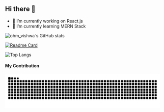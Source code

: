 ## Hi there 👋

- 🔭 I’m currently working on React.js
- 🌱 I’m currently learning MERN Stack


![ohm_vishwa`s GitHub stats](https://github-readme-stats.vercel.app/api?username=ohm-vishwa&show_icons=true&theme=gradient)

[![Readme Card](https://github-readme-stats.vercel.app/api/pin/?username=ohm-vishwa&repo=Web-Development)](https://github.com/ohm-vishwa)

![Top Langs](https://github-readme-stats.vercel.app/api/top-langs/?username=ohm-vishwa&layout=donut)


#### My Contribution

<picture>
  <source media="(prefers-color-scheme: dark)" srcset="https://raw.githubusercontent.com/ohm-vishwa/ohm-vishwa/output/github-contribution-grid-snake-dark.svg">
  <source media="(prefers-color-scheme: light)" srcset="https://raw.githubusercontent.com/ohm-vishwa/ohm-vishwa/output/github-contribution-grid-snake.svg">
  <img alt="github contribution grid snake animation" src="https://raw.githubusercontent.com/ohm-vishwa/ohm-vishwa/output/github-contribution-grid-snake-dark.svg">
</picture>
